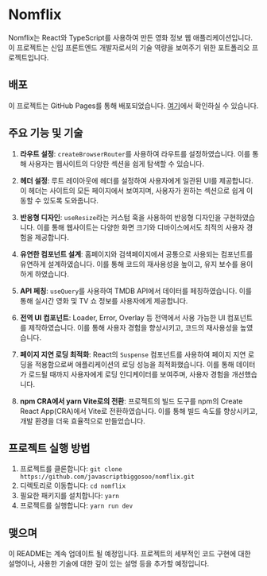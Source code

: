 # Nomflix

Nomflix는 React와 TypeScript를 사용하여 만든 영화 정보 웹 애플리케이션입니다. 이 프로젝트는 신입 프론트엔드 개발자로서의 기술 역량을 보여주기 위한 포트폴리오 프로젝트입니다.

## 배포

이 프로젝트는 GitHub Pages를 통해 배포되었습니다. [여기](https://javascriptbiggosoo.github.io/nomflix)에서 확인하실 수 있습니다.

## 주요 기능 및 기술

1. **라우트 설정**: `createBrowserRouter`를 사용하여 라우트를 설정하였습니다. 이를 통해 사용자는 웹사이트의 다양한 섹션을 쉽게 탐색할 수 있습니다.

2. **헤더 설정**: 루트 레이아웃에 헤더를 설정하여 사용자에게 일관된 UI를 제공합니다. 이 헤더는 사이트의 모든 페이지에서 보여지며, 사용자가 원하는 섹션으로 쉽게 이동할 수 있도록 도와줍니다.

3. **반응형 디자인**: `useResize`라는 커스텀 훅을 사용하여 반응형 디자인을 구현하였습니다. 이를 통해 웹사이트는 다양한 화면 크기와 디바이스에서도 최적의 사용자 경험을 제공합니다.

4. **유연한 컴포넌트 설계**: 홈페이지와 검색페이지에서 공통으로 사용되는 컴포넌트를 유연하게 설계하였습니다. 이를 통해 코드의 재사용성을 높이고, 유지 보수를 용이하게 하였습니다.

5. **API 페칭**: `useQuery`를 사용하여 TMDB API에서 데이터를 페칭하였습니다. 이를 통해 실시간 영화 및 TV 쇼 정보를 사용자에게 제공합니다.

6. **전역 UI 컴포넌트**: Loader, Error, Overlay 등 전역에서 사용 가능한 UI 컴포넌트를 제작하였습니다. 이를 통해 사용자 경험을 향상시키고, 코드의 재사용성을 높였습니다.

7. **페이지 지연 로딩 최적화**: React의 `Suspense` 컴포넌트를 사용하여 페이지 지연 로딩을 적용함으로써 애플리케이션의 로딩 성능을 최적화했습니다. 이를 통해 데이터가 로드될 때까지 사용자에게 로딩 인디케이터를 보여주며, 사용자 경험을 개선했습니다.

8. **npm CRA에서 yarn Vite로의 전환**: 프로젝트의 빌드 도구를 npm의 Create React App(CRA)에서 Vite로 전환하였습니다. 이를 통해 빌드 속도를 향상시키고, 개발 환경을 더욱 효율적으로 만들었습니다.

## 프로젝트 실행 방법

1. 프로젝트를 클론합니다: `git clone https://github.com/javascriptbiggosoo/nomflix.git`
2. 디렉토리로 이동합니다: `cd nomflix`
3. 필요한 패키지를 설치합니다: `yarn`
4. 프로젝트를 실행합니다: `yarn run dev`

## 맺으며

이 README는 계속 업데이트 될 예정입니다. 프로젝트의 세부적인 코드 구현에 대한 설명이나, 사용한 기술에 대한 깊이 있는 설명 등을 추가할 예정입니다.
